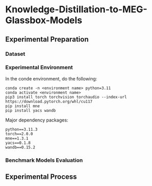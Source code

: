 # Knowledge-Distillation-to-MEG-Glassbox-Models

## Experimental Preparation

### Dataset

### Experimental Environment

In the conde environment, do the following:

```
conda create -n <environment name> python=3.11
conda activate <environment name>
pip3 install torch torchvision torchaudio --index-url https://download.pytorch.org/whl/cu117
pip install mne
pip install yacs wandb
```

Major dependency packages:

```
python==3.11.3
torch==2.0.0
mne==1.3.1
yacs==0.1.8
wandb==0.15.2
```

### Benchmark Models Evaluation

## Experimental Process


